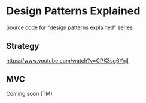# Design Patterns Explained

Source code for "design patterns explained" series.

## Strategy

https://www.youtube.com/watch?v=CPK3sg6YnjI

## MVC

Coming soon (TM)


